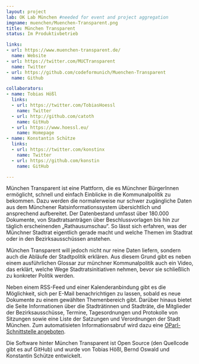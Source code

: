 ```yaml
---
layout: project
lab: OK Lab München #needed for event and project aggregation
imgname: muenchen/Muenchen-Transparent.png
title: München Transparent
status: Im Produktivbetrieb

links:
- url: https://www.muenchen-transparent.de/
  name: Website
- url: https://twitter.com/MUCTransparent
  name: Twitter
- url: https://github.com/codeformunich/Muenchen-Transparent
  name: Github

collaborators:
- name: Tobias Hößl
  links:
  - url: https://twitter.com/TobiasHoessl
    name: Twitter
  - url: http://github.com/catoth
    name: GitHub
  - url: https://www.hoessl.eu/
    name: Homepage
- name: Konstantin Schütze
  links:
  - url: https://twitter.com/konstinx
    name: Twitter
  - url: https://github.com/konstin
    name: GitHub

---
```

München Transparent ist eine Plattform, die es Münchner BürgerInnen ermöglicht, schnell und einfach Einblicke in die Kommunalpolitik zu bekommen. Dazu werden die normalerweise nur schwer zugängliche Daten aus dem Münchener Ratsinformationssystem übersichtlich und ansprechend aufbereitet. Der Datenbestand umfasst über 180.000 Dokumente, von Stadtratsanträgen über Beschlussvorlagen bis hin zur täglich erscheinenden „Rathausumschau“. So lässt sich erfahren, was der Münchner Stadtrat eigentlich gerade macht und welche Themen im Stadtrat oder in den Bezirksausschüssen anstehen.

München Transparent will jedoch nicht nur reine Daten liefern, sondern auch die Abläufe der Stadtpolitik erklären. Aus diesem Grund gibt es neben einem ausführlichen Glossar zur münchner Kommunalpolitik auch ein Video, das erklärt, welche Wege Stadtratsinitiativen nehmen, bevor sie schließlich zu konkreter Politik werden.

Neben einem RSS-Feed und einer Kalenderanbindung gibt es die Möglichkeit, sich per E-Mail benachrichtigen zu lassen, sobald es neue Dokumente zu einem gewählten Themenbereich gibt. Darüber hinaus bietet die Seite Informationen über die Stadträtinnen und Stadträte, die Mitglieder der Bezirksausschüsse, Termine, Tagesordnungen und Protokolle von Sitzungen sowie eine Liste der Satzungen und Verordnungen der Stadt München. Zum automatisieten Informationsabruf wird dazu eine [OParl-Schnittstelle angeboten](https://www.muenchen-transparent.de/infos/api).

Die Software hinter München Transparent ist Open Source (den Quellcode gibt es auf GitHub) und wurde von Tobias Hößl, Bernd Oswald und Konstantin Schütze entwickelt.
